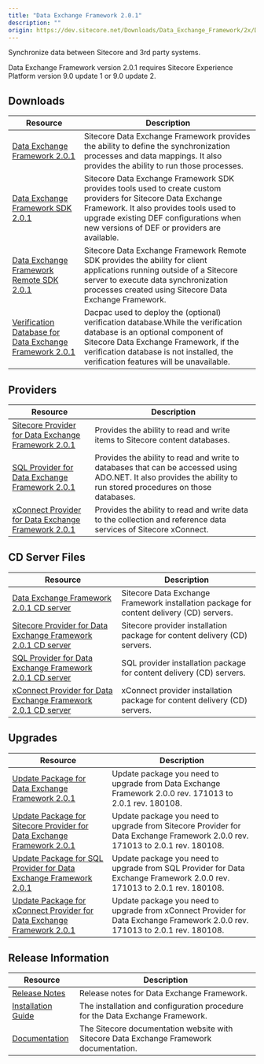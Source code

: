 ```yaml
---
title: "Data Exchange Framework 2.0.1"
description: ""
origin: https://dev.sitecore.net/Downloads/Data_Exchange_Framework/2x/Data_Exchange_Framework_201.aspx
---
```


Synchronize data between Sitecore and 3rd party systems.

  <Alert variant='warning' mb={4}>
    <AlertIcon />
    Data Exchange Framework version 2.0.1 requires Sitecore Experience Platform version 9.0 update 1 or 9.0 update 2.
  </Alert>
  

## Downloads

 | Resource | Description |
 | --- | --- |
 | [Data Exchange Framework 2.0.1](https://scdp.blob.core.windows.net/downloads/Data%20Exchange%20Framework/2x/Data%20Exchange%20Framework%20201/Secure/install/Data%20Exchange%20Framework%202.0.1%20rev.%20180108.zip) | Sitecore Data Exchange Framework provides the ability to define the synchronization processes and data mappings. It also provides the ability to run those processes. |
 | [Data Exchange Framework SDK 2.0.1](https://scdp.blob.core.windows.net/downloads/Data%20Exchange%20Framework/2x/Data%20Exchange%20Framework%20201/Secure/install/Data%20Exchange%20Framework%20SDK%202.0.1%20rev.%20180108.zip) | Sitecore Data Exchange Framework SDK provides tools used to create custom providers for Sitecore Data Exchange Framework. It also provides tools used to upgrade existing DEF configurations when new versions of DEF or providers are available. |
 | [Data Exchange Framework Remote SDK 2.0.1](https://scdp.blob.core.windows.net/downloads/Data%20Exchange%20Framework/2x/Data%20Exchange%20Framework%20201/Secure/Data%20Exchange%20Framework%20Remote%20SDK%202.0.1%20rev.%20180108.zip) | Sitecore Data Exchange Framework Remote SDK provides the ability for client applications running outside of a Sitecore server to execute data synchronization processes created using Sitecore Data Exchange Framework. |
 | [Verification Database for Data Exchange Framework 2.0.1](https://scdp.blob.core.windows.net/downloads/Data%20Exchange%20Framework/2x/Data%20Exchange%20Framework%20201/Secure/Sitecore.DataExchange.Verification.dacpac) | Dacpac used to deploy the (optional) verification database.While the verification database is an optional component of Sitecore Data Exchange Framework, if the verification database is not installed, the verification features will be unavailable. |

## Providers

 | Resource | Description |
 | --- | --- |
 | [Sitecore Provider for Data Exchange Framework 2.0.1](https://scdp.blob.core.windows.net/downloads/Data%20Exchange%20Framework/2x/Data%20Exchange%20Framework%20201/Secure/install/Sitecore%20Provider%20for%20Data%20Exchange%20Framework%202.0.1%20rev.%20180108.zip) | Provides the ability to read and write items to Sitecore content databases. |
 | [SQL Provider for Data Exchange Framework 2.0.1](https://scdp.blob.core.windows.net/downloads/Data%20Exchange%20Framework/2x/Data%20Exchange%20Framework%20201/Secure/install/SQL%20Provider%20for%20Data%20Exchange%20Framework%202.0.1%20rev.%20180108.zip) | Provides the ability to read and write to databases that can be accessed using ADO.NET. It also provides the ability to run stored procedures on those databases. |
 | [xConnect Provider for Data Exchange Framework 2.0.1](https://scdp.blob.core.windows.net/downloads/Data%20Exchange%20Framework/2x/Data%20Exchange%20Framework%20201/Secure/install/xConnect%20Provider%20for%20Data%20Exchange%20Framework%202.0.1%20rev.%20180108.zip) | Provides the ability to read and write data to the collection and reference data services of Sitecore xConnect. |

## CD Server Files

 | Resource | Description |
 | --- | --- |
 | [Data Exchange Framework 2.0.1 CD server](https://scdp.blob.core.windows.net/downloads/Data%20Exchange%20Framework/2x/Data%20Exchange%20Framework%20201/Secure/install/cdserver/Data%20Exchange%20Framework%20CD%20Server%202.0.1%20rev.%20180108.zip) | Sitecore Data Exchange Framework installation package for content delivery (CD) servers. |
 | [Sitecore Provider for Data Exchange Framework 2.0.1 CD server](https://scdp.blob.core.windows.net/downloads/Data%20Exchange%20Framework/2x/Data%20Exchange%20Framework%20201/Secure/install/cdserver/Sitecore%20Provider%20for%20Data%20Exchange%20Framework%20CD%20Server%202.0.1%20rev.%20180108.zip) | Sitecore provider installation package for content delivery (CD) servers. |
 | [SQL Provider for Data Exchange Framework 2.0.1 CD server](https://scdp.blob.core.windows.net/downloads/Data%20Exchange%20Framework/2x/Data%20Exchange%20Framework%20201/Secure/install/cdserver/SQL%20Provider%20for%20Data%20Exchange%20Framework%20CD%20Server%202.0.1%20rev.%20180108.zip) | SQL provider installation package for content delivery (CD) servers. |
 | [xConnect Provider for Data Exchange Framework 2.0.1 CD server](https://scdp.blob.core.windows.net/downloads/Data%20Exchange%20Framework/2x/Data%20Exchange%20Framework%20201/Secure/install/cdserver/xConnect%20Provider%20for%20Data%20Exchange%20Framework%20CD%20Server%202.0.1%20rev.%20180108.zip) | xConnect provider installation package for content delivery (CD) servers. |

## Upgrades

 | Resource | Description |
 | --- | --- |
 | [Update Package for Data Exchange Framework 2.0.1](https://scdp.blob.core.windows.net/downloads/Data%20Exchange%20Framework/2x/Data%20Exchange%20Framework%20201/Secure/update/Data%20Exchange%20Framework%202.0.1.update) | Update package you need to upgrade from Data Exchange Framework 2.0.0 rev. 171013 to 2.0.1 rev. 180108. |
 | [Update Package for Sitecore Provider for Data Exchange Framework 2.0.1](https://scdp.blob.core.windows.net/downloads/Data%20Exchange%20Framework/2x/Data%20Exchange%20Framework%20201/Secure/update/Sitecore%20Provider%20for%20Data%20Exchange%20Framework%202.0.1.update) | Update package you need to upgrade from Sitecore Provider for Data Exchange Framework 2.0.0 rev. 171013 to 2.0.1 rev. 180108. |
 | [Update Package for SQL Provider for Data Exchange Framework 2.0.1](https://scdp.blob.core.windows.net/downloads/Data%20Exchange%20Framework/2x/Data%20Exchange%20Framework%20201/Secure/update/SQL%20Provider%20for%20Data%20Exchange%20Framework%202.0.1.update) | Update package you need to upgrade from SQL Provider for Data Exchange Framework 2.0.0 rev. 171013 to 2.0.1 rev. 180108. |
 | [Update Package for xConnect Provider for Data Exchange Framework 2.0.1](https://scdp.blob.core.windows.net/downloads/Data%20Exchange%20Framework/2x/Data%20Exchange%20Framework%20201/Secure/update/xConnect%20Provider%20for%20Data%20Exchange%20Framework%202.0.1.update) | Update package you need to upgrade from xConnect Provider for Data Exchange Framework 2.0.0 rev. 171013 to 2.0.1 rev. 180108. |

## Release Information

 | Resource | Description |
 | --- | --- |
 | [Release Notes](/downloads/Data_Exchange_Framework/2x/Data_Exchange_Framework_201/Release_Notes) | Release notes for Data Exchange Framework. |
 | [Installation Guide](https://scdp.blob.core.windows.net/downloads/Data%20Exchange%20Framework/2x/Data%20Exchange%20Framework%20201/Secure/Data_Exchange_Framework_2_0_1_Installation_Guide-en.pdf) | The installation and configuration procedure for the Data Exchange Framework. |
 | [Documentation](https://doc.sitecore.com/developers/def/20/data-exchange-framework/en/data-exchange-framework.html) | The Sitecore documentation website with Sitecore Data Exchange Framework documentation. |